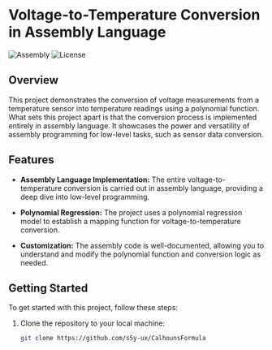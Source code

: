 # Voltage-to-Temperature Conversion in Assembly Language

![Assembly](https://img.shields.io/badge/Assembly-Language-blue.svg)
![License](https://img.shields.io/badge/License-MIT-green.svg)

## Overview

This project demonstrates the conversion of voltage measurements from a temperature sensor into temperature readings using a polynomial function. What sets this project apart is that the conversion process is implemented entirely in assembly language. It showcases the power and versatility of assembly programming for low-level tasks, such as sensor data conversion.

## Features

- **Assembly Language Implementation:** The entire voltage-to-temperature conversion is carried out in assembly language, providing a deep dive into low-level programming.

- **Polynomial Regression:** The project uses a polynomial regression model to establish a mapping function for voltage-to-temperature conversion.

- **Customization:** The assembly code is well-documented, allowing you to understand and modify the polynomial function and conversion logic as needed.

## Getting Started

To get started with this project, follow these steps:

1. Clone the repository to your local machine:

   ```bash
   git clone https://github.com/s5y-ux/CalhounsFormula
